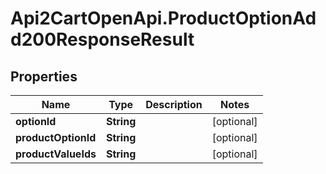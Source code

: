# Api2CartOpenApi.ProductOptionAdd200ResponseResult

## Properties

Name | Type | Description | Notes
------------ | ------------- | ------------- | -------------
**optionId** | **String** |  | [optional] 
**productOptionId** | **String** |  | [optional] 
**productValueIds** | **String** |  | [optional] 


